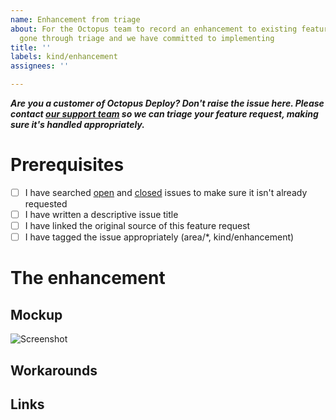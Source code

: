 ```yaml
---
name: Enhancement from triage
about: For the Octopus team to record an enhancement to existing features which has
  gone through triage and we have committed to implementing
title: ''
labels: kind/enhancement
assignees: ''

---
```


**_Are you a customer of Octopus Deploy? Don't raise the issue here. Please contact [our support team](https://octopus.com/support) so we can triage your feature request, making sure it's handled appropriately._**

# Prerequisites

- [ ] I have searched [open](https://github.com/OctopusDeploy/Issues/issues) and [closed](https://github.com/OctopusDeploy/Issues/issues?utf8=%E2%9C%93&q=is%3Aissue+is%3Aclosed) issues to make sure it isn't already requested
- [ ] I have written a descriptive issue title
- [ ] I have linked the original source of this feature request
- [ ] I have tagged the issue appropriately (area/*, kind/enhancement)

# The enhancement

<!-- A clear and concise description of what the enhancement is. e.g. Enable Offline Drop Targets to publish the results as a deployment Artifact instead of just writing to disk. -->

## Mockup

<!-- If applicable, add a mockup to help explain the proposed enhancement. -->

![Screenshot](https://www.fillmurray.com/620/300)

## Workarounds

<!-- Take some time to think about some viable workarounds while this enhancement is added in case a customer cannot update quickly. -->

## Links

<!-- Add links to other issues, UserVoice suggestions, or customer reports of the same feature request. This will help us get back in touch with them when the enhancement is shipped. -->
